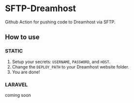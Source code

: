 # SFTP-Dreamhost
Github Action for pushing code to Dreamhost via SFTP.

## How to use
### STATIC
1. Setup your secrets: `USERNAME`, `PASSWORD`, and `HOST`.
2. Change the `DEPLOY_PATH` to your Dreamhost website folder.
3. You are done!

### LARAVEL
coming soon
